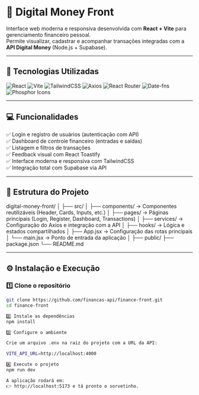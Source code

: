 # 💸 Digital Money Front

Interface web moderna e responsiva desenvolvida com **React + Vite** para gerenciamento financeiro pessoal.  
Permite visualizar, cadastrar e acompanhar transações integradas com a **API Digital Money** (Node.js + Supabase).

---

## 🚀 Tecnologias Utilizadas

![React](https://img.shields.io/badge/React-61DAFB?style=for-the-badge&logo=react&logoColor=black)
![Vite](https://img.shields.io/badge/Vite-646CFF?style=for-the-badge&logo=vite&logoColor=white)
![TailwindCSS](https://img.shields.io/badge/TailwindCSS-06B6D4?style=for-the-badge&logo=tailwindcss&logoColor=white)
![Axios](https://img.shields.io/badge/Axios-5A29E4?style=for-the-badge&logo=axios&logoColor=white)
![React Router](https://img.shields.io/badge/React_Router-CA4245?style=for-the-badge&logo=react-router&logoColor=white)
![Date-fns](https://img.shields.io/badge/Date--fns-2E7D32?style=for-the-badge&logo=date-fns&logoColor=white)
![Phosphor Icons](https://img.shields.io/badge/Phosphor_Icons-121212?style=for-the-badge&logo=phosphoricons&logoColor=white)

---

## 💻 Funcionalidades

✅ Login e registro de usuários (autenticação com API)  
✅ Dashboard de controle financeiro (entradas e saídas)  
✅ Listagem e filtros de transações  
✅ Feedback visual com React Toastify  
✅ Interface moderna e responsiva com TailwindCSS  
✅ Integração total com Supabase via API  

---

## 🧩 Estrutura do Projeto

digital-money-front/
│
├── src/
│ ├── components/ → Componentes reutilizáveis (Header, Cards, Inputs, etc.)
│ ├── pages/ → Páginas principais (Login, Register, Dashboard, Transactions)
│ ├── services/ → Configuração do Axios e integração com a API
│ ├── hooks/ → Lógica e estados compartilhados
│ ├── App.jsx → Configuração das rotas principais
│ └── main.jsx → Ponto de entrada da aplicação
│
├── public/
├── package.json
└── README.md


---

## ⚙️ Instalação e Execução

### 1️⃣ Clone o repositório
```bash
git clone https://github.com/financas-api/finance-front.git
cd finance-front

2️⃣ Instale as dependências
npm install

3️⃣ Configure o ambiente

Crie um arquivo .env na raiz do projeto com a URL da API:

VITE_API_URL=http://localhost:4000

4️⃣ Execute o projeto
npm run dev

A aplicação rodará em:
👉 http://localhost:5173 e tá pronto o sorvetinho.
